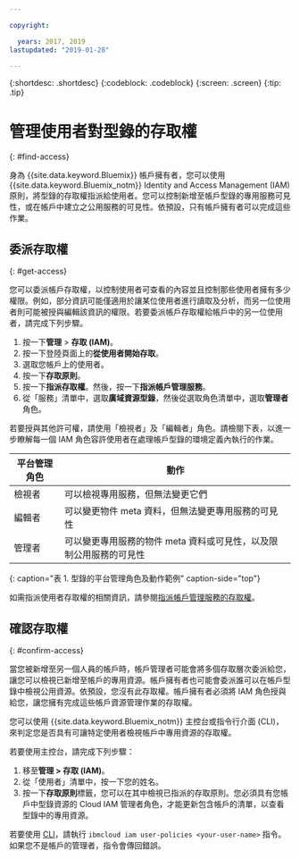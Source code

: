 ```yaml
---

copyright:

  years: 2017, 2019
lastupdated: "2019-01-28"

---
```


{:shortdesc: .shortdesc}
{:codeblock: .codeblock}
{:screen: .screen}
{:tip: .tip}

# 管理使用者對型錄的存取權
{: #find-access}

身為 {{site.data.keyword.Bluemix}} 帳戶擁有者，您可以使用 {{site.data.keyword.Bluemix_notm}} Identity and Access Management (IAM) 原則，將型錄的存取權指派給使用者。您可以控制新增至帳戶型錄的專用服務可見性，或在帳戶中建立之公用服務的可見性。依預設，只有帳戶擁有者可以完成這些作業。

## 委派存取權
{: #get-access}

您可以委派帳戶存取權，以控制使用者可查看的內容並且控制那些使用者擁有多少權限。例如，部分資訊可能僅適用於讓某位使用者進行讀取及分析，而另一位使用者則可能被授與編輯該資訊的權限。若要委派帳戶存取權給帳戶中的另一位使用者，請完成下列步驟。

1. 按一下**管理** > **存取 (IAM)**。
2. 按一下登陸頁面上的**從使用者開始存取**。
3. 選取您帳戶上的使用者。
4. 按一下**存取原則**。
5. 按一下**指派存取權**。然後，按一下**指派帳戶管理服務**。
6. 從「服務」清單中，選取**廣域資源型錄**，然後從選取角色清單中，選取**管理者**角色。

若要授與其他許可權，請使用「檢視者」及「編輯者」角色。請檢閱下表，以進一步瞭解每一個 IAM 角色容許使用者在處理帳戶型錄的環境定義內執行的作業。

|平台管理角色|動作|
|--------------------------|-------------------------------------------------------------------------------------------------------------|
|檢視者|可以檢視專用服務，但無法變更它們|
|編輯者|可以變更物件 meta 資料，但無法變更專用服務的可見性|
|管理者|可以變更專用服務的物件 meta 資料或可見性，以及限制公用服務的可見性|
{: caption="表 1. 型錄的平台管理角色及動作範例" caption-side="top"}

如需指派使用者存取權的相關資訊，請參閱[指派帳戶管理服務的存取權](/docs/iam?topic=iam-account-services)。

## 確認存取權
{: #confirm-access}

當您被新增至另一個人員的帳戶時，帳戶管理者可能會將多個存取層次委派給您，讓您可以檢視已新增至帳戶的專用資源。帳戶擁有者也可能會委派誰可以在帳戶型錄中檢視公用資源。依預設，您沒有此存取權。帳戶擁有者必須將 IAM 角色授與給您，讓您擁有完成這些帳戶資源管理作業的存取權。

您可以使用 {{site.data.keyword.Bluemix_notm}} 主控台或指令行介面 (CLI)，來判定您是否具有可讓特定使用者檢視帳戶中專用資源的存取權。

若要使用主控台，請完成下列步驟：

  1. 移至**管理 > 存取 (IAM)**。
  2. 從「使用者」清單中，按一下您的姓名。
  3. 按一下**存取原則**標籤，您可以在其中檢視已指派的存取原則。您必須具有您帳戶中型錄資源的 Cloud IAM 管理者角色，才能更新包含帳戶的清單，以查看型錄中的專用資源。


若要使用 [CLI](/docs/cli/reference/ibmcloud?topic=cloud-cli-ibmcloud_commands_iam#ibmcloud_commands_iam)，請執行 `ibmcloud iam user-policies <your-user-name>` 指令。如果您不是帳戶的管理者，指令會傳回錯誤。
